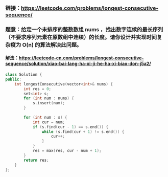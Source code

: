 ### 链接：https://leetcode.com/problems/longest-consecutive-sequence/

### 题意：给定一个未排序的整数数组 nums ，找出数字连续的最长序列（不要求序列元素在原数组中连续）的长度。请你设计并实现时间复杂度为 O(n) 的算法解决此问题。

#### 解法：https://leetcode-cn.com/problems/longest-consecutive-sequence/solution/xiao-bai-lang-ha-xi-ji-he-ha-xi-biao-don-j5a2/

```c++
class Solution {
public:
    int longestConsecutive(vector<int>& nums) {
        int res = 0;
        set<int> s;
        for (int num : nums) {
            s.insert(num);
        }
        
        for (int num : s) {
            int cur = num;
            if (s.find(cur - 1) == s.end()) {
                while (s.find(cur + 1) != s.end()) {
                    cur++;
                }
            }
            res = max(res, cur - num + 1);
        }
        return res;
    } 
};
```

